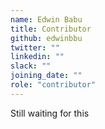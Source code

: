 ```yaml
---
name: Edwin Babu
title: Contributor
github: edwinbbu
twitter: ""
linkedin: ""
slack: ""
joining_date: ""
role: "contributor"
---
```


Still waiting for this
